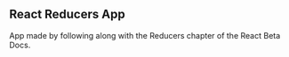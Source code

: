 ## React Reducers App

App made by following along with the Reducers chapter of the React Beta Docs.